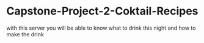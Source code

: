 # Capstone-Project-2-Coktail-Recipes
with this server you will be able to know what to drink this night and how to make the drink
